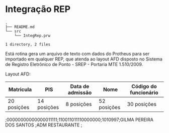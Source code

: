 # Integração REP

```
.
├── README.md
└── src
    └── IntegRep.prw

1 directory, 2 files
```

Está rotina gera um arquivo de texto com dados do Protheus para ser importado em qualquer REP, que atenda ao layout AFD disposto no Sistema de Registro Eletrônico de Ponto - SREP - Portaria MTE 1.510/2009.

Layout AFD:

| Matricula   | PIS         | Data de admissão | Nome        | Código do funcionário |
| ----------- | ----------- | ---------------- | ----------- | --------------------- |
| 20 posições | 14 posições | 8  posições      | 52 posições | 30 posições           |

;00000000000000011111;110011011110000000;1010997;GILMA PEREIRA DOS SANTOS                            ;ADM RESTAURANTE               ;